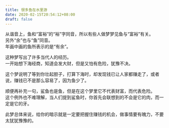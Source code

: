 ```yaml
---
title: 很多鱼在水里游
date: 2020-02-15T20:54:12+08:00
draft: false
---
```


从谐音上，鱼和“富裕”的“裕”字同音，所以有些人做梦梦见鱼与“富裕”有关。<br>
另外“余”也与“鱼”同音。<br>
年画中画的鱼所表示的是“有余”。<br>


这种梦写出了许多当代人的经历。<br>
一开始想下海经商，知道会发大财，但是又怕有危险，犹豫不决。<br>


这个梦说明了等到你壮起胆子，打算下海时，却发现钱已让人家都赚走了，或者说，赚钱已不是那么容易了，因为鱼少了。<br>


顺便再补充一句，鲨鱼也是鱼，但是在这个梦里它不代表财富，而代表危险。<br>
这个例外也不难理解，当人们提到鲨鱼时，你首先会联想到的不会是它的肉，而一定是它的牙。<br>


此梦总体来说，给你的暗示就是一定要把握住赚钱的机会，做事情要有魄力，不要太犹犹豫豫的。<br>
